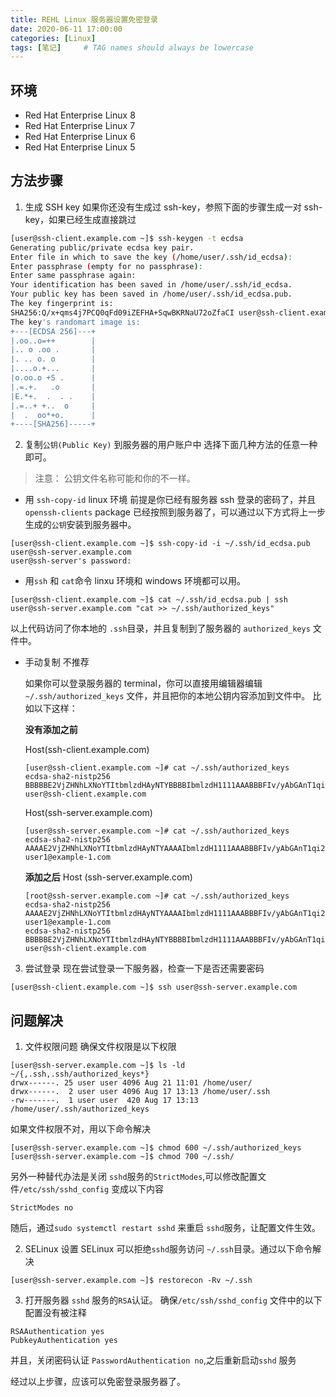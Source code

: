 ```yaml
---
title: REHL Linux 服务器设置免密登录
date: 2020-06-11 17:00:00 
categories: [Linux]
tags: [笔记]     # TAG names should always be lowercase
---
```


## 环境
- Red Hat Enterprise Linux 8
- Red Hat Enterprise Linux 7
- Red Hat Enterprise Linux 6
- Red Hat Enterprise Linux 5

## 方法步骤
1. 生成 SSH key
如果你还没有生成过 ssh-key，参照下面的步骤生成一对 ssh-key，如果已经生成直接跳过
```bash
[user@ssh-client.example.com ~]$ ssh-keygen -t ecdsa
Generating public/private ecdsa key pair.
Enter file in which to save the key (/home/user/.ssh/id_ecdsa):
Enter passphrase (empty for no passphrase):
Enter same passphrase again:
Your identification has been saved in /home/user/.ssh/id_ecdsa.
Your public key has been saved in /home/user/.ssh/id_ecdsa.pub.
The key fingerprint is:
SHA256:Q/x+qms4j7PCQ0qFd09iZEFHA+SqwBKRNaU72oZfaCI user@ssh-client.example.com
The key's randomart image is:
+---[ECDSA 256]---+
|.oo..o=++        |
|.. o .oo .       |
|. .. o. o        |
|....o.+...       |
|o.oo.o +S .      |
|.=.+.   .o       |
|E.*+.  .  . .    |
|.=..+ +..  o     |
|  .  oo*+o.      |
+----[SHA256]-----+
```

2. 复制`公钥(Public Key)` 到服务器的用户账户中
选择下面几种方法的任意一种即可。
> 注意： 公钥文件名称可能和你的不一样。

- 用 `ssh-copy-id` linux 环境
前提是你已经有服务器 ssh 登录的密码了，并且`openssh-clients` package 已经按照到服务器了，可以通过以下方式将上一步生成的`公钥`安装到服务器中。
```
[user@ssh-client.example.com ~]$ ssh-copy-id -i ~/.ssh/id_ecdsa.pub user@ssh-server.example.com
user@ssh-server's password:
```
- 用`ssh` 和 `cat`命令 linxu 环境和 windows 环境都可以用。
```
[user@ssh-client.example.com ~]$ cat ~/.ssh/id_ecdsa.pub | ssh user@ssh-server.example.com "cat >> ~/.ssh/authorized_keys"
```
以上代码访问了你本地的 `.ssh`目录，并且复制到了服务器的 `authorized_keys` 文件中。

- 手动复制 不推荐

    如果你可以登录服务器的 terminal，你可以直接用编辑器编辑 `~/.ssh/authorized_keys` 文件，并且把你的本地公钥内容添加到文件中。
    比如以下这样：

    **没有添加之前**

    Host(ssh-client.example.com)
    ```
    [user@ssh-client.example.com ~]# cat ~/.ssh/authorized_keys
    ecdsa-sha2-nistp256 BBBBBE2VjZHNhLXNoYTItbmlzdHAyNTYBBBBIbmlzdH1111AAABBBFIv/yAbGAnT1qi2MEsLTAAB8v+YJfJoarEV8uUuKaVEnKyR/FblcI/lbwZ3pqxfalqNuqxQJHhAaJuJkE0jlnI= user@ssh-client.example.com
    ```
    Host(ssh-server.example.com)
    ```
    [user@ssh-server.example.com ~]# cat ~/.ssh/authorized_keys
    ecdsa-sha2-nistp256 AAAAE2VjZHNhLXNoYTItbmlzdHAyNTYAAAAIbmlzdH1111AAABBBFIv/yAbGAnT1qi2MEsLTAAB8v+YJfJoarEV8uUuKaVEnKyR/FblcI/lbwZ3pqxfalqNuqxQJHhAaJuJkE0jlnI= user1@example-1.com
    ```

    **添加之后**
    Host (ssh-server.example.com)
    ```
    [root@ssh-server.example.com ~]# cat ~/.ssh/authorized_keys
    ecdsa-sha2-nistp256 AAAAE2VjZHNhLXNoYTItbmlzdHAyNTYAAAAIbmlzdH1111AAABBBFIv/yAbGAnT1qi2MEsLTAAB8v+YJfJoarEV8uUuKaVEnKyR/FblcI/lbwZ3pqxfalqNuqxQJHhAaJuJkE0jlnI= user1@example-1.com
    ecdsa-sha2-nistp256 BBBBBE2VjZHNhLXNoYTItbmlzdHAyNTYBBBBIbmlzdH1111AAABBBFIv/yAbGAnT1qi2MEsLTAAB8v+YJfJoarEV8uUuKaVEnKyR/FblcI/lbwZ3pqxfalqNuqxQJHhAaJuJkE0jlnI= user@ssh-client.example.com
    ```
3. 尝试登录
现在尝试登录一下服务器，检查一下是否还需要密码
```
[user@ssh-client.example.com ~]$ ssh user@ssh-server.example.com
```

## 问题解决
1. 文件权限问题
确保文件权限是以下权限
```
[user@ssh-server.example.com ~]$ ls -ld ~/{,.ssh,.ssh/authorized_keys*}
drwx------. 25 user user 4096 Aug 21 11:01 /home/user/
drwx------.  2 user user 4096 Aug 17 13:13 /home/user/.ssh
-rw-------.  1 user user  420 Aug 17 13:13 /home/user/.ssh/authorized_keys
```
如果文件权限不对，用以下命令解决
```
[user@ssh-server.example.com ~]$ chmod 600 ~/.ssh/authorized_keys
[user@ssh-server.example.com ~]$ chmod 700 ~/.ssh/
```
另外一种替代办法是关闭 `sshd`服务的`StrictModes`,可以修改配置文件`/etc/ssh/sshd_config` 变成以下内容
```
StrictModes no
```
随后，通过`sudo systemctl restart sshd` 来重启 `sshd`服务，让配置文件生效。

2. SELinux 设置
SELinux 可以拒绝`sshd`服务访问 `~/.ssh`目录。通过以下命令解决
```
[user@ssh-server.example.com ~]$ restorecon -Rv ~/.ssh
```
3. 打开服务器 `sshd` 服务的`RSA`认证。
确保`/etc/ssh/sshd_config` 文件中的以下配置没有被注释
```
RSAAuthentication yes
PubkeyAuthentication yes
```
并且，关闭密码认证 `PasswordAuthentication no`,之后重新启动`sshd` 服务

经过以上步骤，应该可以免密登录服务器了。